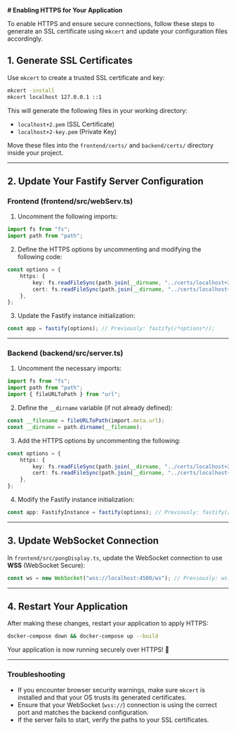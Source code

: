 **# Enabling HTTPS for Your Application**

To enable HTTPS and ensure secure connections, follow these steps to generate an SSL certificate using `mkcert` and update your configuration files accordingly.

## **1. Generate SSL Certificates**

Use `mkcert` to create a trusted SSL certificate and key:

```sh
mkcert -install
mkcert localhost 127.0.0.1 ::1
```

This will generate the following files in your working directory:
- `localhost+2.pem` (SSL Certificate)
- `localhost+2-key.pem` (Private Key)

Move these files into the `frontend/certs/` and `backend/certs/` directory inside your project.

---

## **2. Update Your Fastify Server Configuration**

### **Frontend (frontend/src/webServ.ts)**

1. Uncomment the following imports:

```ts
import fs from "fs";
import path from "path";
```

2. Define the HTTPS options by uncommenting and modifying the following code:

```ts
const options = {
    https: {
        key: fs.readFileSync(path.join(__dirname, "../certs/localhost+2-key.pem")), //replace localhost+2-key.pem by yours
        cert: fs.readFileSync(path.join(__dirname, "../certs/localhost+2.pem")), // replace localhost+2.pem by yours
    },
};
```

3. Update the Fastify instance initialization:

```ts
const app = fastify(options); // Previously: fastify(/*options*/);
```

---

### **Backend (backend/src/server.ts)**

1. Uncomment the necessary imports:

```ts
import fs from "fs";
import path from "path";
import { fileURLToPath } from "url";
```

2. Define the `__dirname` variable (if not already defined):

```ts
const __filename = fileURLToPath(import.meta.url);
const __dirname = path.dirname(__filename);
```

3. Add the HTTPS options by uncommenting the following:

```ts
const options = {
    https: {
        key: fs.readFileSync(path.join(__dirname, "../certs/localhost+2-key.pem")), //replace localhost+2-key.pem by yours
        cert: fs.readFileSync(path.join(__dirname, "../certs/localhost+2.pem")), //replace localhost+2.pem by yours
    },
};
```

4. Modify the Fastify instance initialization:

```ts
const app: FastifyInstance = fastify(options); // Previously: fastify(/*options*/);
```

---

## **3. Update WebSocket Connection**

In `frontend/src/pongDisplay.ts`, update the WebSocket connection to use **WSS** (WebSocket Secure):

```ts
const ws = new WebSocket("wss://localhost:4500/ws"); // Previously: ws://localhost:4500/ws
```

---

## **4. Restart Your Application**

After making these changes, restart your application to apply HTTPS:

```sh
docker-compose down && docker-compose up --build
```

Your application is now running securely over HTTPS! 🎉

---

### **Troubleshooting**
- If you encounter browser security warnings, make sure `mkcert` is installed and that your OS trusts its generated certificates.
- Ensure that your WebSocket (`wss://`) connection is using the correct port and matches the backend configuration.
- If the server fails to start, verify the paths to your SSL certificates.

